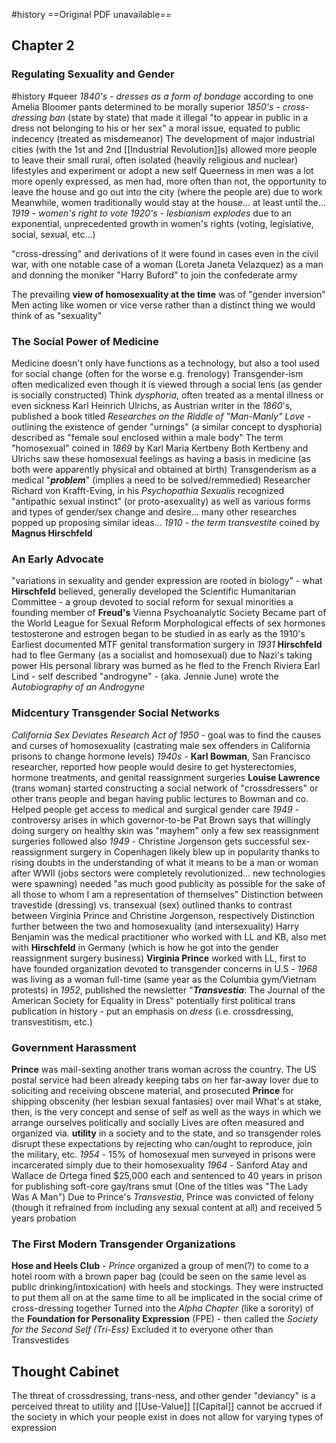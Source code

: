 #history 
==Original PDF unavailable==
## Chapter 2
### Regulating Sexuality and Gender
#history #queer
*1840's - dresses as a form of bondage* according to one Amelia Bloomer
	pants determined to be morally superior
*1850's - cross-dressing ban* (state by state) that made it illegal "to appear in public in a dress not belonging to his or her sex"
	a moral issue, equated to public indecency (treated as misdemeanor)
The development of major industrial cities (with the 1st and 2nd [[Industrial Revolution]]s) allowed more people to leave their small rural, often isolated (heavily religious and nuclear) lifestyles and experiment or adopt a new self
	Queerness in men was a lot more openly expressed, as men had, more often than not, the opportunity to leave the house and go out into the city (where the people are) due to work
		Meanwhile, women traditionally would stay at the house... at least until the...
*1919 - women's right to vote* 
*1920's - lesbianism explodes* due to an exponential, unprecedented growth in women's rights (voting, legislative, social, sexual, etc...)

"cross-dressing" and derivations of it were found in cases even in the civil war, with one notable case of a woman (Loreta Janeta Velazquez)  as a man and donning the moniker "Harry Buford" to join the confederate army

The prevailing **view of homosexuality at the time** was of "gender inversion" 
	Men acting like women or vice verse rather than a distinct thing we would think of as "sexuality"

### The Social Power of Medicine
Medicine doesn't only have functions as a technology, but also a tool used for social change (often for the worse e.g. frenology)
Transgender-ism often medicalized even though it is viewed through a social lens (as gender is socially constructed)
	Think *dysphoria*, often treated as a mental illness or even sickness
	Karl Heinrich Ulrichs, as Austrian writer in the *1860*'s, published a book titled *Researches on the Riddle of "Man-Manly" Love* - outlining the existence of gender "urnings" (a similar concept to dysphoria) described as "female soul enclosed within a male body"
The term "homosexual" coined in *1869* by Karl Maria Kertbeny
Both Kertbeny and Ulrichs saw these homosexual feelings as having a basis in medicine (as both were apparently physical and obtained at birth)
Transgenderism as a medical "***problem***" (implies a need to be solved/remmedied)
Researcher Richard von Krafft-Eving, in his *Psychopathia Sexualis* recognized "antipathic sexual instinct" (or proto-asexuality) as well as various forms and types of gender/sex change and desire... many other researches popped up proposing similar ideas...
*1910 - the term transvestite* coined by **Magnus Hirschfeld**

### An Early Advocate
"variations in sexuality and gender expression are rooted in biology" - what **Hirschfeld** believed, generally
	developed the Scientific Humanitarian Committee - a group devoted to social reform for sexual minorities
	a founding member of **Freud's** Vienna Psychoanalytic Society
	Became part of the World League for Sexual Reform
Morphological effects of sex hormones testosterone and estrogen began to be studied in as early as the 1910's
Earliest documented MTF genital transformation surgery in *1931*
**Hirschfeld** had to flee Germany (as a socialist and homosexual) due to Nazi's taking power
	His personal library was burned as he fled to the French Riviera
Earl Lind - self described "androgyne" - (aka. Jennie June) wrote the *Autobiography of an Androgyne* 
### Midcentury Transgender Social Networks
*California Sex Deviates Research Act of 1950* - goal was to find the causes and curses of homosexuality (castrating male sex offenders in California prisons to change hormone levels)
*1940s -* **Karl Bowman**, San Francisco researcher, reported how people would desire to get hysterectomies, hormone treatments, and genital reassignment surgeries 
**Louise Lawrence** (trans woman) started constructing a social network of "crossdressers" or other trans people and began having public lectures to Bowman and co.
	Helped people get access to medical and surgical gender care
*1949* - controversy arises in which governor-to-be Pat Brown says that willingly doing surgery on healthy skin was "mayhem" 
	only a few sex reassignment surgeries followed
also *1949* - Christine Jorgenson gets successful sex-reassignment surgery in Copenhagen
	likely blew up in popularity thanks to rising doubts in the understanding of what it means to be a man or woman after WWII (jobs sectors were completely revolutionized... new technologies were spawning)
	needed "as much good publicity as possible for the sake of all those to whom I am a representation of themselves"
	Distinction between travestide (dressing) vs. transexual (sex) outlined thanks to contrast between Virginia Prince and Christine Jorgenson, respectively
		Distinction further between the two and homosexuality (and intersexuality)
Harry Benjamin was the medical practitioner who worked with LL and KB, also met with **Hirschfeld** in Germany (which is how he got into the gender reassignment surgery business)
**Virginia Prince** worked with LL, first to have founded organization devoted to transgender concerns in U.S - *1968* was living as a woman full-time (same year as the Columbia gym/Vietnam protests)
	in *1952*, published the newsletter "***Transvestia***: The Journal of the American Society for Equality in Dress"
		potentially first political trans publication in history - put an emphasis on *dress* (i.e. crossdressing, transvestitism, etc.)
### Government Harassment
**Prince** was mail-sexting another trans woman across the country. The US postal service had been already keeping tabs on her far-away lover due to soliciting and receiving obscene material, and prosecuted **Prince** for shipping obscenity (her lesbian sexual fantasies) over mail
	What's at stake, then, is the very concept and sense of self as well as the ways in which we arrange ourselves politically and socially
Lives are often measured and organized via. **utility** in a society and to the state, and so transgender roles disrupt these expectations by rejecting who can/ought to reproduce, join the military, etc.
*1954* - 15% of homosexual men surveyed in prisons were incarcerated simply due to their homosexuality
*1964* - Sanford Atay and Wallace de Ortega fined $25,000 each and sentenced to 40 years in prison for publishing soft-core gay/trans smut (One of the titles was "The Lady Was A Man")
Due to Prince's *Transvestia*, Prince was convicted of felony (though it refrained from including any sexual content at all) and received 5 years probation
### The First Modern Transgender Organizations
**Hose and Heels Club** - *Prince* organized a group of men(?) to come to a hotel room with a brown paper bag (could be seen on the same level as public drinking/intoxication) with heels and stockings. They were instructed to put them all on at the same time to all be implicated in the social crime of cross-dressing together
	Turned into the *Alpha Chapter* (like a sorority) of the **Foundation for Personality Expression** (FPE) - then called the *Society for the Second Self (Tri-Ess)*
		Excluded it to everyone other than Transvestides


## Thought Cabinet
The threat of crossdressing, trans-ness, and other gender "deviancy" is a perceived threat to utility and [[Use-Value]]
[[Capital]] cannot be accrued if the society in which your people exist in does not allow for varying types of expression